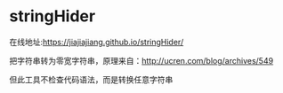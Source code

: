 # stringHider
在线地址:<a href="https://jiajiajiang.github.io/stringHider/" target="_blank">https://jiajiajiang.github.io/stringHider/</a>

把字符串转为零宽字符串，原理来自：http://ucren.com/blog/archives/549

但此工具不检查代码语法，而是转换任意字符串
